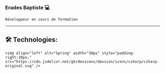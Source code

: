 ### Erades Baptiste 💻
 `Développeur en cours de formation ` 
 
 ---
 ## 🛠 Technologies: 
 ```
 <img align="left" alt="Spring" width="30px" style="padding-right:10px;" src="https://cdn.jsdelivr.net/gh/devicons/devicon/icons/csharp/csharp-original.svg" />
 ```
 
